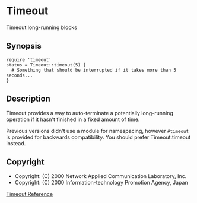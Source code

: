 # Timeout

Timeout long-running blocks

## Synopsis

    require 'timeout'
    status = Timeout::timeout(5) {
      # Something that should be interrupted if it takes more than 5 seconds...
    }

## Description

Timeout provides a way to auto-terminate a potentially long-running operation
if it hasn't finished in a fixed amount of time.

Previous versions didn't use a module for namespacing, however `#timeout` is
provided for backwards compatibility.  You should prefer Timeout.timeout
instead.

## Copyright

* Copyright: (C) 2000  Network Applied Communication Laboratory, Inc.
* Copyright: (C) 2000  Information-technology Promotion Agency, Japan


[Timeout Reference](https://ruby-doc.org/stdlib-2.7.0/libdoc/timeout/rdoc/Timeout.html)